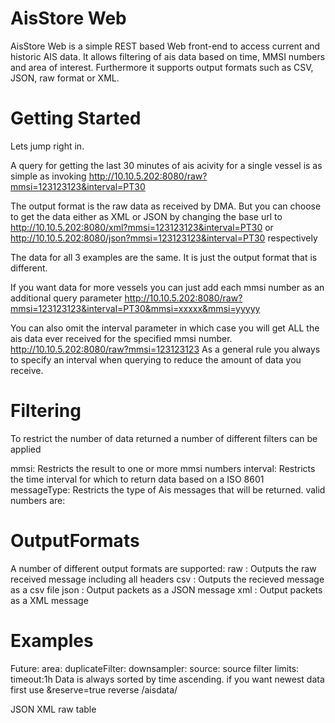 AisStore Web
========


AisStore Web is a simple REST based Web front-end to access current and historic AIS data.
It allows filtering of ais data based on time, MMSI numbers and area of interest.
Furthermore it supports output formats such as CSV, JSON, raw format or XML.

Getting Started
===============
Lets jump right in.

A query for getting the last 30 minutes of ais acivity for a single vessel is as simple as invoking
http://10.10.5.202:8080/raw?mmsi=123123123&interval=PT30

The output format is the raw data as received by DMA. But you can choose to get the data either as XML or JSON 
by changing the base url to 
http://10.10.5.202:8080/xml?mmsi=123123123&interval=PT30
or
http://10.10.5.202:8080/json?mmsi=123123123&interval=PT30
respectively

The data for all 3 examples are the same. It is just the output format that is different.

If you want data for more vessels you can just add each mmsi number as an additional query parameter
http://10.10.5.202:8080/raw?mmsi=123123123&interval=PT30&mmsi=xxxxx&mmsi=yyyyy

You can also omit the interval parameter in which case you will get ALL the ais data ever received
for the specified mmsi number.
http://10.10.5.202:8080/raw?mmsi=123123123
As a general rule you always to specify an interval when querying to reduce the amount of data you receive.

Filtering
========
To restrict the number of data returned a number of different filters can be applied

mmsi: Restricts the result to one or more mmsi numbers
interval: Restricts the time interval for which to return data based on a ISO 8601
messageType: Restricts the type of Ais messages that will be returned. valid numbers are:



OutputFormats
========
A number of different output formats are supported:
raw   : Outputs the raw received message including all headers
csv   : Outputs the recieved message as a csv file
json  : Output packets as a JSON message
xml   : Output packets as a XML message




Examples
=========
Future:
area:
duplicateFilter:
downsampler:
source: source filter
limits:
timeout:1h 
Data is always sorted by time ascending. if you want newest data first use &reserve=true
reverse
/aisdata/

JSON
XML
raw
table

